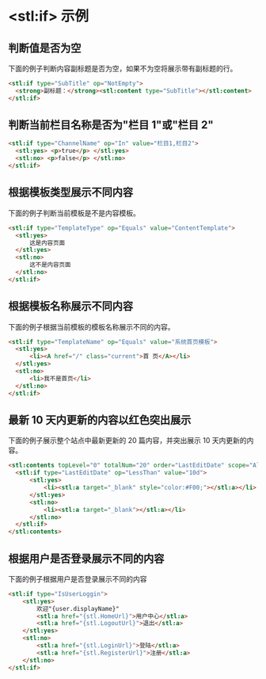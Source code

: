 # &lt;stl:if&gt; 示例

## 判断值是否为空

下面的例子判断内容副标题是否为空，如果不为空将展示带有副标题的行。

```html
<stl:if type="SubTitle" op="NotEmpty">
  <strong>副标题：</strong><stl:content type="SubTitle"></stl:content>
</stl:if>
```

## 判断当前栏目名称是否为"栏目 1"或"栏目 2"

```html
<stl:if type="ChannelName" op="In" value="栏目1,栏目2">
  <stl:yes> <p>true</p> </stl:yes>
  <stl:no> <p>false</p> </stl:no>
</stl:if>
```

## 根据模板类型展示不同内容

下面的例子判断当前模板是不是内容模板。

```html
<stl:if type="TemplateType" op="Equals" value="ContentTemplate">
  <stl:yes>
      这是内容页面
  </stl:yes>
  <stl:no>
      这不是内容页面
  </stl:no>
</stl:if>
```

## 根据模板名称展示不同内容

下面的例子根据当前模板的模板名称展示不同的内容。

```html
<stl:if type="TemplateName" op="Equals" value="系统首页模板">
  <stl:yes>
      <li><A href="/" class="current">首 页</A></li>
  </stl:yes>
  <stl:no>
      <li>我不是首页</li>
  </stl:no>
</stl:if>
```

## 最新 10 天内更新的内容以红色突出展示

下面的例子展示整个站点中最新更新的 20 篇内容，并突出展示 10 天内更新的内容。

```html
<stl:contents topLevel="0" totalNum="20" order="LastEditDate" scope="All">
  <stl:if type="LastEditDate" op="LessThan" value="10d">
      <stl:yes>
          <li><stl:a target="_blank" style="color:#F00;"></stl:a></li>
      </stl:yes>
      <stl:no>
          <li><stl:a target="_blank"></stl:a></li>
      </stl:no>
  </stl:if>
</stl:contents>
```

## 根据用户是否登录展示不同的内容

下面的例子根据用户是否登录展示不同的内容

```html
<stl:if type="IsUserLoggin">
    <stl:yes>
        欢迎"{user.displayName}"
        <stl:a href="{stl.HomeUrl}">用户中心</stl:a>
        <stl:a href="{stl.LogoutUrl}">退出</stl:a>
    </stl:yes>
    <stl:no>
        <stl:a href="{stl.LoginUrl}">登陆</stl:a>
        <stl:a href="{stl.RegisterUrl}">注册</stl:a>
    </stl:no>
</stl:if>
```
